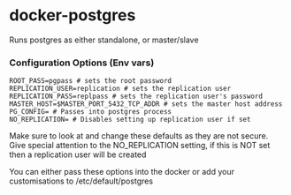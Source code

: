 docker-postgres
===============

Runs postgres as either standalone, or master/slave

### Configuration Options (Env vars)
```
ROOT_PASS=pgpass # sets the root password
REPLICATION_USER=replication # sets the replication user
REPLICATION_PASS=replpass # sets the replication user's password
MASTER_HOST=$MASTER_PORT_5432_TCP_ADDR # sets the master host address
PG_CONFIG= # Passes into postgres process
NO_REPLICATION= # Disables setting up replication user if set
```
Make sure to look at and change these defaults as they are not secure.<br />
Give special attention to the NO_REPLICATION setting, if this is NOT set then a replication user will be created

You can either pass these options into the docker or add your customisations to /etc/default/postgres


